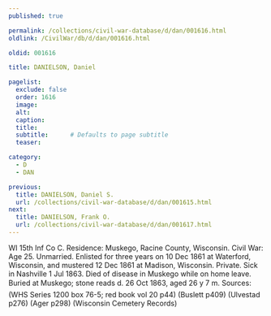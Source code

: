 ```yaml
---
published: true

permalink: /collections/civil-war-database/d/dan/001616.html
oldlink: /CivilWar/db/d/dan/001616.html

oldid: 001616

title: DANIELSON, Daniel

pagelist:
  exclude: false
  order: 1616
  image: 
  alt:
  caption:
  title:
  subtitle:      # Defaults to page subtitle
  teaser:

category: 
  - D 
  - DAN

previous:
  title: DANIELSON, Daniel S.
  url: /collections/civil-war-database/d/dan/001615.html  
next:
  title: DANIELSON, Frank O.
  url: /collections/civil-war-database/d/dan/001617.html   
---
```

WI 15th Inf Co C. Residence: Muskego, Racine County, Wisconsin. Civil War: Age 25. Unmarried. Enlisted for three years on 10 Dec 1861 at Waterford, Wisconsin, and mustered 12 Dec 1861 at Madison, Wisconsin. Private. Sick in Nashville 1 Jul 1863. Died of disease in Muskego while on home leave. Buried at Muskego; stone reads &#147;d. 26 Oct 1863, aged 26 y 7 m&#148;. Sources: (WHS Series 1200 box 76-5; red book vol 20 p44) (Buslett p409) (Ulvestad p276) (Ager p298) (Wisconsin Cemetery Records)